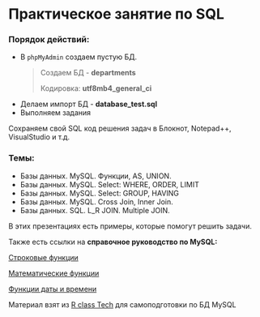 # Практическое занятие по SQL

### Порядок действий:
* В `phpMyAdmin` создаем пустую БД.
    >Создаем БД  - **departments**
    >
    >Кодировка: **utf8mb4_general_ci**
* Делаем импорт БД - **database_test.sql**
* Выполняем задания
  
Сохраняем свой SQL код решения задач в Блокнот, Notepad++, VisualStudio и т.д.

### Темы:
- Базы данных. MySQL. Функции, AS, UNION.
- Базы данных. MySQL. Select: WHERE, ORDER, LIMIT
- Базы данных. MySQL. Select: GROUP, HAVING
- Базы данных. MySQL. Cross Join, Inner Join.
- Базы данных. SQL.  L_R JOIN. Multiple JOIN.

В этих презентациях есть примеры, которые помогут решить задачи.

Также есть ссылки на **справочное руководство по MySQL:**

[Строковые функции](http://www.mysql.ru/docs/man/String_functions.html)

[Математические функции](http://www.mysql.ru/docs/man/Mathematical_functions.html)

[Функции даты и времени](http://www.mysql.ru/docs/man/Date_and_time_functions.html)

Материал взят из [R class Tech](https://www.youtube.com/@Rclass) для самоподготовки по БД MySQL
